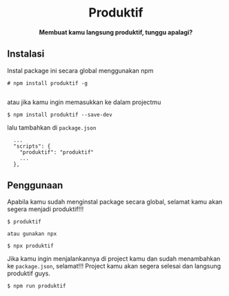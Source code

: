 <h1 align="center">Produktif</h1>
<h4 align="center">Membuat kamu langsung produktif, tunggu apalagi?</h4>

## Instalasi

Instal package ini secara global menggunakan npm
```
# npm install produktif -g


```
atau jika kamu ingin memasukkan ke dalam projectmu

```
$ npm install produktif --save-dev
```

lalu tambahkan di `package.json`
```
  ...
  "scripts": {
    "produktif": "produktif"
    ...
  },
```

## Penggunaan

Apabila kamu sudah menginstal package secara global, selamat kamu akan segera menjadi produktif!!!

```
$ produktif

atau gunakan npx

$ npx produktif
```

Jika kamu ingin menjalankannya di project kamu dan sudah menambahkan ke `package.json`, selamat!!! Project kamu akan segera selesai dan langsung produktif guys.

```
$ npm run produktif
```
